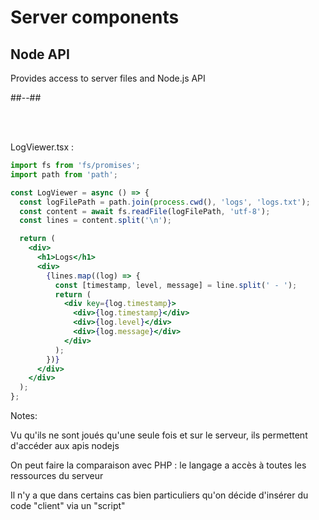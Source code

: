 <!-- .slide: class="two-column with-code " -->

# Server components

## Node API

Provides access to server files and Node.js API

##--##

<br/>

<br/>

LogViewer.tsx :

```jsx
import fs from 'fs/promises';
import path from 'path';

const LogViewer = async () => {
  const logFilePath = path.join(process.cwd(), 'logs', 'logs.txt');
  const content = await fs.readFile(logFilePath, 'utf-8');
  const lines = content.split('\n');

  return (
    <div>
      <h1>Logs</h1>
      <div>
        {lines.map((log) => {
          const [timestamp, level, message] = line.split(' - ');
          return (
            <div key={log.timestamp}>
              <div>{log.timestamp}</div>
              <div>{log.level}</div>
              <div>{log.message}</div>
            </div>
          );
        })}
      </div>
    </div>
  );
};
```

Notes:

Vu qu'ils ne sont joués qu'une seule fois et sur le serveur, ils permettent d'accéder aux apis nodejs

On peut faire la comparaison avec PHP : le langage a accès à toutes les ressources du serveur

Il n'y a que dans certains cas bien particuliers qu'on décide d'insérer du code "client" via un "script"

